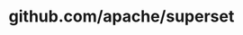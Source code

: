---
layout: post
title: github.com/apache/superset
categories: link
tags: [انگلیسی, برنامه‌نویسی]
---